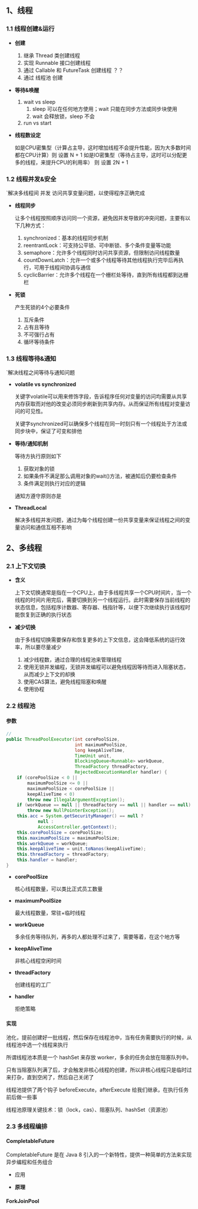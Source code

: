 
## 1、线程

### 1.1 线程创建&运行

-  **创建**

	1.  继承 Thread 类创建线程
	2.  实现 Runnable 接口创建线程
	3.  通过 Callable 和 FutureTask 创建线程 ？？
	4.  通过 线程池 创建


-  **等待&唤醒**

	1.  wait vs sleep
		1.  sleep 可以在任何地方使用；wait 只能在同步方法或同步块使用
		2.  wait 会释放锁，sleep 不会
	2. run vs start


-  **线程数设定**

	如是CPU密集型（计算占主导，这时增加线程不会提升性能，因为大多数时间都在CPU计算）则 设置 N + 1
	如是IO密集型（等待占主导，这时可以分配更多的线程，来提升CPU的利用率） 则 设置 2N + 1


### 1.2 线程并发&安全

`解决多线程间 并发 访问共享变量问题，以使得程序正确完成

-  **线程同步**

	让多个线程按照顺序访问同一个资源，避免因并发导致的冲突问题，主要有以下几种方式：
	1.  synchronized：基本的线程同步机制
	2.  reentrantLock：可支持公平锁、可中断锁、多个条件变量等功能
	3.  semaphore：允许多个线程同时访问共享资源，但限制访问线程数量
	4.  countDownLatch：允许一个或多个线程等待其他线程执行完毕后再执行，可用于线程间协调与通信
	5.  cyclicBarrier：允许多个线程在一个栅栏处等待，直到所有线程都到达栅栏


-  **死锁**

	产生死锁的4个必要条件
	1.  互斥条件
	2.  占有且等待
	3.  不可强行占有
	4.  循环等待条件




### 1.3 线程等待&通知

`解决线程之间等待与通知问题

- **volatile vs synchronized**

	关键字volatile可以用来修饰字段，告诉程序任何对变量的访问均需要从共享内存获取而对他的改变必须同步刷新到共享内存。从而保证所有线程对变量访问的可见性。
	
	关键字synchronized可以确保多个线程在同一时刻只有一个线程处于方法或同步块中，保证了可变和排他


- **等待/通知机制**

	等待方执行原则如下
	1.  获取对象的锁
	2.  如果条件不满足那么调用对象的wait()方法，被通知后仍要检查条件
	3.  条件满足则执行对应的逻辑
	
	通知方遵守原则亦是


- **ThreadLocal**

	解决多线程并发问题，通过为每个线程创建一份共享变量来保证线程之间的变量访问和通信互相不影响






## 2、多线程

### 2.1 上下文切换

-  **含义**

	上下文切换通常是指在一个CPU上，由于多线程共享一个CPU时间片，当一个线程的时间片用完后，需要切换到另一个线程运行。此时需要保存当前线程的状态信息，包括程序计数器、寄存器、栈指针等，以便下次继续执行该线程时能恢复到正确的执行状态

- **减少切换**

	由于多线程切换需要保存和恢复更多的上下文信息，这会降低系统的运行效率，所以要尽量减少
	1.  减少线程数，通过合理的线程池来管理线程
	2.  使用无锁并发编程，无锁并发编程可以避免线程因等待而进入阻塞状态，从而减少上下文的却换
	3.  使用CAS算法，避免线程阻塞和唤醒
	4.  使用协程



### 2.2 线程池

#### 参数

```java
// 
public ThreadPoolExecutor(int corePoolSize,  
                          int maximumPoolSize,  
                          long keepAliveTime,  
                          TimeUnit unit,  
                          BlockingQueue<Runnable> workQueue,  
                          ThreadFactory threadFactory,  
                          RejectedExecutionHandler handler) {  
    if (corePoolSize < 0 ||  
        maximumPoolSize <= 0 ||  
        maximumPoolSize < corePoolSize ||  
        keepAliveTime < 0)  
        throw new IllegalArgumentException();  
    if (workQueue == null || threadFactory == null || handler == null)  
        throw new NullPointerException();  
    this.acc = System.getSecurityManager() == null ?  
            null :  
            AccessController.getContext();  
    this.corePoolSize = corePoolSize;  
    this.maximumPoolSize = maximumPoolSize;  
    this.workQueue = workQueue;  
    this.keepAliveTime = unit.toNanos(keepAliveTime);  
    this.threadFactory = threadFactory;  
    this.handler = handler;  
}

```

-  **corePoolSize**

	核心线程数量，可以类比正式员工数量

-  **maximumPoolSize**

	最大线程数量，常驻+临时线程

-  **workQueue**

	多余任务等待队列，再多的人都处理不过来了，需要等着，在这个地方等

-  **keepAliveTime**

	非核心线程空闲时间

-  **threadFactory**

	创建线程的工厂

-  **handler**

	拒绝策略


#### 实现

池化，提前创建好一批线程，然后保存在线程池中，当有任务需要执行的时候，从线程池中选一个线程来执行

所谓线程池本质是一个 hashSet 来存放 worker，多余的任务会放在阻塞队列中。

只有当阻塞队列满了后，才会触发非核心线程的创建，所以非核心线程只是临时过来打杂，直到空闲了，然后自己关闭了

线程池提供了两个钩子 beforeExecute，afterExecute 给我们继承，在执行任务前后做一些事

线程池原理关键技术：锁（lock，cas）、阻塞队列、hashSet（资源池）








### 2.3 多线程编排

#### CompletableFuture

CompletableFuture 是在 Java 8 引入的一个新特性，提供一种简单的方法来实现异步编程和任务组合

-  应用

-  **原理**

#### ForkJoinPool
